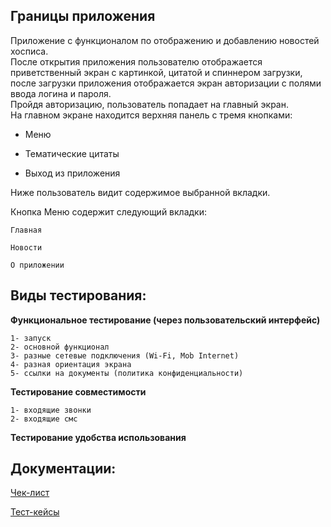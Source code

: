 ## Границы приложения

Приложение с функционалом по отображению и добавлению новостей хосписа.  
После открытия приложения пользователю отображается приветственный экран с картинкой, цитатой и спиннером загрузки, после загрузки приложения отображается экран авторизации с полями ввода логина и пароля.  
Пройдя авторизацию, пользователь попадает на главный экран.  
На главном экране находится верхняя панель с тремя кнопками:

-	Меню 

-	Тематические цитаты 

-	Выход из приложения 

Ниже пользователь видит содержимое выбранной вкладки.

Кнопка Меню содержит следующий вкладки:

	Главная

	Новости

    О приложении

## Виды тестирования:

**Функциональное тестирование (через пользовательский интерфейс)**

	1- запуск
 	2- основной функционал	
  	3- разные сетевые подключения (Wi-Fi, Mob Internet)
   	4- разная ориентация экрана
	5- ссылки на документы (политика конфиденциальности)

**Тестирование совместимости**

	1- входящие звонки
	2- входящие смс

**Тестирование удобства использования**


## Документации:

 [Чек-лист](https://docs.google.com/spreadsheets/d/1whxyzizG90666BAUjL6eL32vfHZtG0e06Zu91SHmM0M/edit?usp=sharing)

 [Тест-кейсы]()

